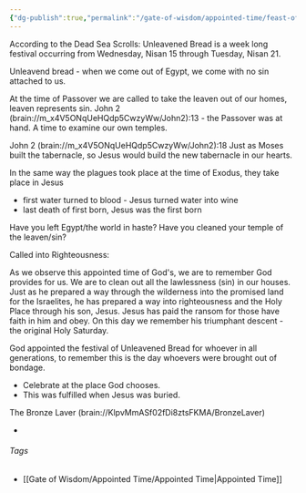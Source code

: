 ```yaml
---
{"dg-publish":true,"permalink":"/gate-of-wisdom/appointed-time/feast-of-unleavened-bread/","tags":["#GateWisdom","#AppointedTime"]}
---
```


According to the Dead Sea Scrolls: Unleavened Bread is a week long festival occurring from Wednesday, Nisan 15 through Tuesday, Nisan 21.

Unleavend bread - when we come out of Egypt, we come with no sin attached to us. 

At the time of Passover we are called to take the leaven out of our homes, leaven represents sin. John 2 (brain://m_x4V5ONqUeHQdp5CwzyWw/John2):13 - the Passover was at hand. A time to examine our own temples.

John 2 (brain://m_x4V5ONqUeHQdp5CwzyWw/John2):18 Just as Moses built the tabernacle, so Jesus would build the new tabernacle in our hearts.  

In the same way the plagues took place at the time of Exodus, they take place in Jesus
* first water turned to blood - Jesus turned water into wine
* last death of first born, Jesus was the first born

Have you left Egypt/the world in haste? Have you cleaned your temple of the leaven/sin?

Called into Righteousness: 

As we observe this appointed time of God's, we are to remember God provides for us. We are to clean out all the lawlessness (sin) in our houses. Just as he prepared a way through the wilderness into the promised land for the Israelites, he has prepared a way into righteousness and the Holy Place through his son, Jesus. Jesus has paid the ransom for those have faith in him and obey. On this day we remember his triumphant descent - the original Holy Saturday.

God appointed the festival of Unleavened Bread for whoever in all generations, to remember this is the day whoevers were brought out of bondage.
* Celebrate at the place God chooses.
* This was fulfilled when Jesus was buried.

The Bronze Laver (brain://KlpvMmASf02fDi8ztsFKMA/BronzeLaver)


- 

###### Tags
- [[Gate of Wisdom/Appointed Time/Appointed Time\|Appointed Time]]